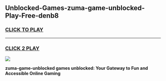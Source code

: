 
## Unblocked-Games-zuma-game-unblocked-Play-Free-denb8
<h3>
<a href="https://premium76.site?title=zuma-game-unblocked&ref=20A">CLICK TO PLAY</a></h3>
<hr>

<h3>
<a href="https://premium76.site?title=zuma-game-unblocked&ref=20A">CLICK 2 PLAY</a>
  
</h3>

<a href="https://premium76.site?title=zuma-game-unblocked&ref=20A"><img src="https://clearcache.store/games.png"></a>


**zuma-game-unblocked games unblocked: Your Gateway to Fun and Accessible Online Gaming**
